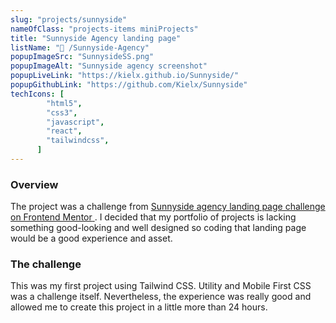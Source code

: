 ```yaml
---
slug: "projects/sunnyside"
nameOfClass: "projects-items miniProjects"
title: "Sunnyside Agency landing page"
listName: "🍒 /Sunnyside-Agency"
popupImageSrc: "SunnysideSS.png"
popupImageAlt: "Sunnyside agency screenshot"
popupLiveLink: "https://kielx.github.io/Sunnyside/"
popupGithubLink: "https://github.com/Kielx/Sunnyside"
techIcons: [
        "html5",
        "css3",
        "javascript",
        "react",
        "tailwindcss",
      ]
---
```


### Overview

The project was a challenge from <a href="https://www.frontendmentor.io/challenges/sunnyside-agency-landing-page-7yVs3B6ef" target="_blank" rel="noopener"><span>Sunnyside agency landing page challenge on Frontend Mentor</span> </a>.
I decided that my portfolio of projects is lacking something good-looking and well designed so coding that landing page would be a good experience and asset.

### The challenge

This was my first project using Tailwind CSS. Utility and Mobile First CSS was a challenge itself. Nevertheless, the experience was really good and allowed me to create this project in a little more than 24 hours.
